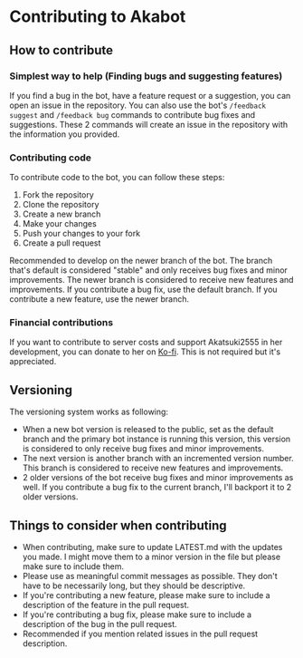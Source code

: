 # Contributing to Akabot

## How to contribute

### Simplest way to help (Finding bugs and suggesting features)

If you find a bug in the bot, have a feature request or a suggestion, you can open an issue in the repository. You can also use the bot's `/feedback suggest` and `/feedback bug` commands to contribute bug fixes and suggestions. These 2 commands will create an issue in the repository with the information you provided.

### Contributing code

To contribute code to the bot, you can follow these steps:

1. Fork the repository
2. Clone the repository
3. Create a new branch
4. Make your changes
5. Push your changes to your fork
6. Create a pull request

Recommended to develop on the newer branch of the bot. The branch that's default is considered "stable" and only receives bug fixes and minor improvements. The newer branch is considered to receive new features and improvements. If you contribute a bug fix, use the default branch. If you contribute a new feature, use the newer branch.

### Financial contributions

If you want to contribute to server costs and support Akatsuki2555 in her development, you can donate to her on [Ko-fi](https://ko-fi.com/akatsuki2555). This is not required but it's appreciated.

## Versioning

The versioning system works as following:

- When a new bot version is released to the public, set as the default branch and the primary bot instance is running this version, this version is considered to only receive bug fixes and minor improvements.
- The next version is another branch with an incremented version number. This branch is considered to receive new features and improvements.
- 2 older versions of the bot receive bug fixes and minor improvements as well. If you contribute a bug fix to the current branch, I'll backport it to 2 older versions.

## Things to consider when contributing

- When contributing, make sure to update LATEST.md with the updates you made. I might move them to a minor version in the file but please make sure to include them.
- Please use as meaningful commit messages as possible. They don't have to be necessarily long, but they should be descriptive.
- If you're contributing a new feature, please make sure to include a description of the feature in the pull request.
- If you're contributing a bug fix, please make sure to include a description of the bug in the pull request.
- Recommended if you mention related issues in the pull request description.
